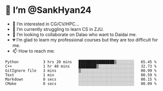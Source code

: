 # 👋 I’m @SankHyan24

- 👀 I’m interested in CG/CV/HPC...
- 🌱 I’m currently struggling to learn CS in ZJU.
- 💞️ I’m looking to collaborate on Dalao who want to Daidai me.
- 💔 I’m glad to learn my professional courses but they are too difficult for me.
- 📫 How to reach me:


<!---
SankHyan24/SankHyan24 is a ✨ special ✨ repository because its `README.md` (this file) appears on your GitHub profile.
You can click the Preview link to take a look at your changes.
--->
<!--START_SECTION:waka-->

```text
Python           3 hrs 20 mins   ████████████████▒░░░░░░░░   65.45 %
C++              1 hr 40 mins    ████████▒░░░░░░░░░░░░░░░░   32.73 %
GitIgnore file   3 mins          ▒░░░░░░░░░░░░░░░░░░░░░░░░   00.99 %
Text             1 min           ░░░░░░░░░░░░░░░░░░░░░░░░░   00.59 %
Markdown         0 secs          ░░░░░░░░░░░░░░░░░░░░░░░░░   00.15 %
CMake            0 secs          ░░░░░░░░░░░░░░░░░░░░░░░░░   00.09 %
```

<!--END_SECTION:waka-->
